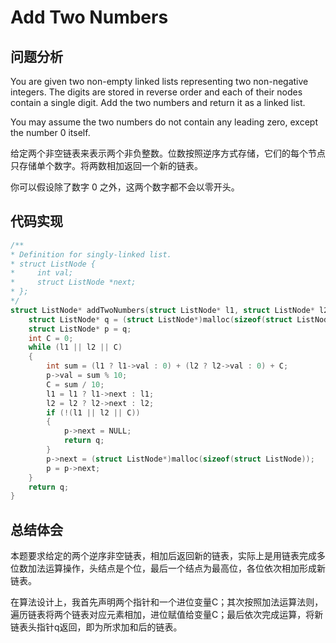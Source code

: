 #  Add Two Numbers

## 问题分析
You are given two non-empty linked lists representing two non-negative integers. The digits are stored in reverse order and each of their nodes contain a single digit. Add the two numbers and return it as a linked list.

You may assume the two numbers do not contain any leading zero, except the number 0 itself.

给定两个非空链表来表示两个非负整数。位数按照逆序方式存储，它们的每个节点只存储单个数字。将两数相加返回一个新的链表。

你可以假设除了数字 0 之外，这两个数字都不会以零开头。

## 代码实现
``` C
/**
* Definition for singly-linked list.
* struct ListNode {
*     int val;
*     struct ListNode *next;
* };
*/
struct ListNode* addTwoNumbers(struct ListNode* l1, struct ListNode* l2) {
    struct ListNode* q = (struct ListNode*)malloc(sizeof(struct ListNode));
    struct ListNode* p = q;
    int C = 0;
    while (l1 || l2 || C)
    {
        int sum = (l1 ? l1->val : 0) + (l2 ? l2->val : 0) + C;
        p->val = sum % 10;
        C = sum / 10;
        l1 = l1 ? l1->next : l1;
        l2 = l2 ? l2->next : l2;
        if (!(l1 || l2 || C))
        {
            p->next = NULL;
            return q;
        }
        p->next = (struct ListNode*)malloc(sizeof(struct ListNode));
        p = p->next;
    }
    return q;
}
```

## 总结体会

本题要求给定的两个逆序非空链表，相加后返回新的链表，实际上是用链表完成多位数加法运算操作，头结点是个位，最后一个结点为最高位，各位依次相加形成新链表。

在算法设计上，我首先声明两个指针和一个进位变量C；其次按照加法运算法则，遍历链表将两个链表对应元素相加，进位赋值给变量C；最后依次完成运算，将新链表头指针q返回，即为所求加和后的链表。

